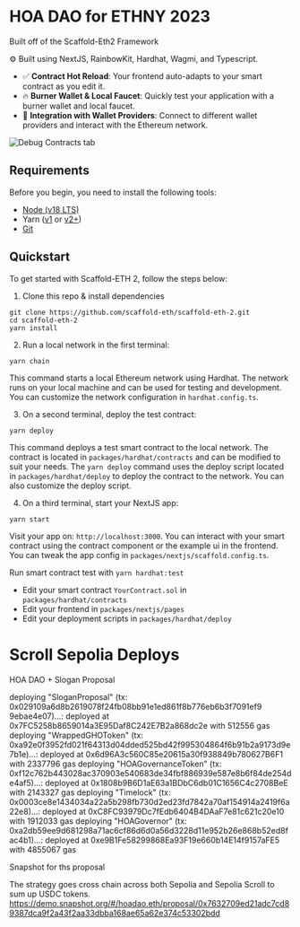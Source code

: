 # HOA DAO for ETHNY 2023

Built off of the Scaffold-Eth2 Framework

⚙️ Built using NextJS, RainbowKit, Hardhat, Wagmi, and Typescript.

- ✅ **Contract Hot Reload**: Your frontend auto-adapts to your smart contract as you edit it.
- 🔥 **Burner Wallet & Local Faucet**: Quickly test your application with a burner wallet and local faucet.
- 🔐 **Integration with Wallet Providers**: Connect to different wallet providers and interact with the Ethereum network.

![Debug Contracts tab](https://github.com/scaffold-eth/scaffold-eth-2/assets/55535804/1171422a-0ce4-4203-bcd4-d2d1941d198b)

## Requirements

Before you begin, you need to install the following tools:

- [Node (v18 LTS)](https://nodejs.org/en/download/)
- Yarn ([v1](https://classic.yarnpkg.com/en/docs/install/) or [v2+](https://yarnpkg.com/getting-started/install))
- [Git](https://git-scm.com/downloads)

## Quickstart

To get started with Scaffold-ETH 2, follow the steps below:

1. Clone this repo & install dependencies

```
git clone https://github.com/scaffold-eth/scaffold-eth-2.git
cd scaffold-eth-2
yarn install
```

2. Run a local network in the first terminal:

```
yarn chain
```

This command starts a local Ethereum network using Hardhat. The network runs on your local machine and can be used for testing and development. You can customize the network configuration in `hardhat.config.ts`.

3. On a second terminal, deploy the test contract:

```
yarn deploy
```

This command deploys a test smart contract to the local network. The contract is located in `packages/hardhat/contracts` and can be modified to suit your needs. The `yarn deploy` command uses the deploy script located in `packages/hardhat/deploy` to deploy the contract to the network. You can also customize the deploy script.

4. On a third terminal, start your NextJS app:

```
yarn start
```

Visit your app on: `http://localhost:3000`. You can interact with your smart contract using the contract component or the example ui in the frontend. You can tweak the app config in `packages/nextjs/scaffold.config.ts`.

Run smart contract test with `yarn hardhat:test`

- Edit your smart contract `YourContract.sol` in `packages/hardhat/contracts`
- Edit your frontend in `packages/nextjs/pages`
- Edit your deployment scripts in `packages/hardhat/deploy`


# Scroll Sepolia Deploys

HOA DAO + Slogan Proposal

deploying "SloganProposal" (tx: 0x029109a6d8b2619078f24fb08bb91e1ed861f8b776eb6b3f7091ef9                9ebae4e07)...: deployed at 0x7FC5258b8659014a3E95Daf8C242E7B2a868dc2e with 512556 gas
deploying "WrappedGHOToken" (tx: 0xa92e0f3952fd021f64313d04dded525bd42f995304864f6b91b2a9173d9e7b1e)...: deployed at 0x6d96A3c560C85e20615a30f938849b780627B6F1 with 2337796 gas
deploying "HOAGovernanceToken" (tx: 0xf12c762b443028ac370903e540683de34fbf886939e587e8b6f84de254de4af5)...: deployed at 0x1808b9B6D1aE63a1BDbC6db01C1656C4c2708BeE with 2143327 gas
deploying "Timelock" (tx: 0x0003ce8e1434034a22a5b298fb730d2ed23fd7842a70af154914a2419f6a22e8)...: deployed at 0xC8FC93979Dc7fEdb6404B4DAaF7e81c621c20e10 with 1912033 gas
deploying "HOAGovernor" (tx: 0xa2db59ee9d681298a71ac6cf86d6d0a56d3228d11e952b26e868b52ed8fac4b1)...: deployed at 0xe9B1Fe58299868Ea93F19e660b14E14f9157aFE5 with 4855067 gas

Snapshot for ths proposal

The strategy goes cross chain across both Sepolia and Sepolia Scroll to sum up USDC tokens.
https://demo.snapshot.org/#/hoadao.eth/proposal/0x7632709ed21adc7cd89387dca9f2a43f2aa33dbba168ae65a62e374c53302bdd
